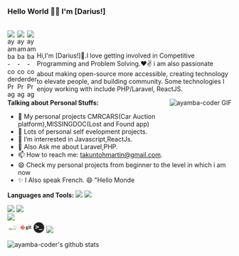 ### Hello World 👋🏾 I'm [Darius!]

<br/>
<a href="https://api.whatsapp.com/send?phone=+237681248724" >
<img align="left" alt="ayamba-coder Prag" width="22px" src="https://cdn.jsdelivr.net/npm/simple-icons@v3/icons/whatsapp.svg" />
</a>
<a href="https://www.linkedin.com/in/batey-martin-7490a21b6/">
<img align="left" alt="ayamba-coder Prag" width="22px" src="https://cdn.jsdelivr.net/npm/simple-icons@v3/icons/linkedin.svg" />
</a>
<a href="https://www.instagram.com/bate_martin/">
<img align="left" alt="ayamba-coder Prag" width="22px" src="https://cdn.jsdelivr.net/npm/simple-icons@v3/icons/instagram.svg" />
</a>
<br />

<br />

Hi,I'm [Darius!]🙌.I love getting involved in Competitive Programming and Problem Solving.❤✌ i am also passionate about making open-source more accessible, creating technology to elevate people, and building community. Some technologies I enjoy working with include PHP/Laravel, ReactJS.

<img align="right" alt="ayamba-coder GIF" src="https://media.giphy.com/media/L1R1tvI9svkIWwpVYr/giphy.gif" />

**Talking about Personal Stuffs:**
- 🔭 My personal projects CMRCARS(Car Auction platform),MISSINGDOC(Lost and Found app)
- 🌱 Lots of personal self evelopment projects.
- 🤔 I’m interrested in Javascript,ReactJs.
- 💬 Also Ask me about Laravel,PHP.
- 📫 How to reach me: takuntohmartin@gmail.com.
- 😄 Check my personal projects from beginner to the level in which i am now
- ✨ I Also speak French. 😄 "Hello Monde

**Languages and Tools:**
<code><img height="30" src="https://cdn.icon-icons.com/icons2/2108/PNG/512/javascript_icon_130900.png"></code>
<code><img height="30" src="https://cdn.jsdelivr.net/npm/simple-icons@3.7.0/icons/ember-dot-js.svg"></code>

<code><img height="30" src="https://cdn.iconscout.com/icon/free/png-256/vuejs-1175052.png"></code>
<code><img height="30" src="https://camo.githubusercontent.com/cd4f6f29ed0f1380ac3e56c3b8fa67f019f0db2f/687474703a2f2f73616368696e63686f7072612e636f6465732f44657669436f6e2f69636f6e732f6e6f64656a732f6e6f64656a732d6f726967696e616c2d776f72646d61726b2e737667"></code>
<code>
  <img height="25" src="https://camo.githubusercontent.com/6be3646ce76e40755a02311173db81cfdb506cbf/687474703a2f2f73616368696e63686f7072612e636f6465732f44657669436f6e2f69636f6e732f68746d6c352f68746d6c352d6f726967696e616c2d776f72646d61726b2e737667">
</code>
<code><img height="25" src="https://raw.githubusercontent.com/github/explore/80688e429a7d4ef2fca1e82350fe8e3517d3494d/topics/mysql/mysql.png"></code>
<code><img height="25" src="https://raw.githubusercontent.com/github/explore/80688e429a7d4ef2fca1e82350fe8e3517d3494d/topics/git/git.png"></code>
<code><img height="25" src="https://raw.githubusercontent.com/github/explore/80688e429a7d4ef2fca1e82350fe8e3517d3494d/topics/terminal/terminal.png"></code>
<code><img height="25" src="https://cdn.jsdelivr.net/npm/simple-icons@3.7.0/icons/eleventy.svg"></code>

![ayamba-coder's github stats](https://github-readme-stats.vercel.app/api?username=ayamba-coder&show_icons=true&hide_border=true)
